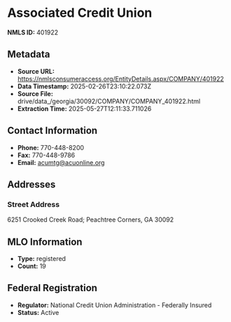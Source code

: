 # Associated Credit Union

**NMLS ID:** 401922

## Metadata
- **Source URL:** https://nmlsconsumeraccess.org/EntityDetails.aspx/COMPANY/401922
- **Data Timestamp:** 2025-02-26T23:10:22.073Z
- **Source File:** drive/data_/georgia/30092/COMPANY/COMPANY_401922.html
- **Extraction Time:** 2025-05-27T12:11:33.711026

## Contact Information
- **Phone:** 770-448-8200
- **Fax:** 770-448-9786
- **Email:** acumtg@acuonline.org

## Addresses
### Street Address
6251 Crooked Creek Road; Peachtree Corners, GA 30092

## MLO Information
- **Type:** registered
- **Count:** 19

## Federal Registration
- **Regulator:** National Credit Union Administration - Federally Insured
- **Status:** Active
